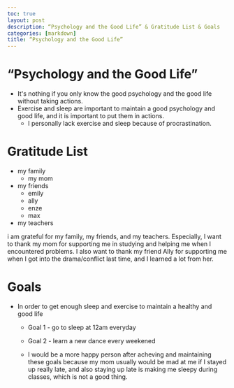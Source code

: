 ```yaml
---
toc: true
layout: post
description: “Psychology and the Good Life” & Gratitude List & Goals
categories: [markdown]
title: “Psychology and the Good Life” 
---
```


# “Psychology and the Good Life” 

 - It's nothing if you only know the good psychology and the good life without taking actions.
 - Exercise and sleep are important to maintain a good psychology and good life, and it is important to put them in actions.
   - I personally lack exercise and sleep because of procrastination. 
   
 # Gratitude List
 
  - my family
    - my mom
  - my friends
      - emily
      - ally
      - enze
      - max
  - my teachers
      
 i am grateful for my family, my friends, and my teachers. 
 Especially, I want to thank my mom for supporting me in studying and helping me when I encountered problems. 
 I also want to thank my friend Ally for supporting me when I got into the drama/conflict last time, and I learned a lot from her. 
 
 
 # Goals
 
  - In order to get enough sleep and exercise to maintain a healthy and good life
    - Goal 1 - go to sleep at 12am everyday
    - Goal 2 - learn a new dance every weekened
    
    - I would be a more happy person after acheving and maintaining these goals because my mom usually would be mad at me if I stayed up really late, and also staying up late is making me sleepy during classes, which is not a good thing.
     
     
 

